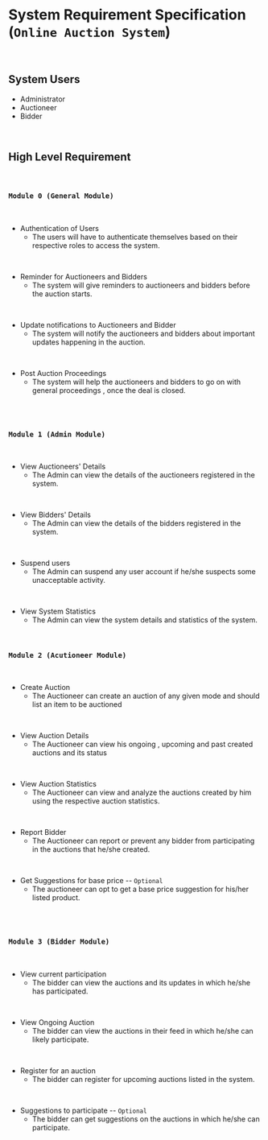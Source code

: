 # System Requirement Specification (`Online Auction System`)
<br />

## <b>System Users</b>

- Administrator
- Auctioneer
- Bidder

<br />

## <b>High Level Requirement</b>
<br/>

### `Module 0 (General Module)`
<br/>

- Authentication of Users
    - The users will have to authenticate themselves based on their respective roles to access the system.

<br/>

- Reminder for Auctioneers and Bidders
    - The system will give reminders to auctioneers and bidders before the auction starts.

<br />

- Update notifications to Auctioneers and Bidder
    - The system will notify the auctioneers and bidders about important updates happening in the auction.

<br/>

- Post Auction Proceedings
    - The system will help the auctioneers and bidders to go on with general proceedings , once the deal is closed.
<br/>
<br/>

### `Module 1 (Admin Module)`
<br />

- View Auctioneers' Details
    - The Admin can view the details of the auctioneers registered in the system.

<br />

- View Bidders' Details
    - The Admin can view the details of the bidders registered in the system.

<br />

- Suspend users
    - The Admin can suspend any user account if he/she suspects some unacceptable activity.

<br />

- View System Statistics
    - The Admin can view the system details and statistics of the system.

<br/>

### `Module 2 (Acutioneer Module)`
<br/>

- Create Auction
    - The Auctioneer can create an auction of any given mode and should list an item to be auctioned

<br />

- View Auction Details
    - The Auctioneer can view his ongoing , upcoming and past created auctions and its status

<br />

- View Auction Statistics
    - The Auctioneer can view and analyze the auctions created by him using the respective auction statistics.

<br />

- Report Bidder
    - The Auctioneer can report or prevent any bidder from participating in the auctions that he/she created.

<br />

- Get Suggestions for base price  -- `Optional`
    - The auctioneer can opt to get a base price suggestion for his/her listed product.
<br />


<br/>

### `Module 3 (Bidder Module)`

<br />

- View current participation
    - The bidder can view the auctions and its updates in which he/she has participated.

<br />

- View Ongoing Auction
    - The bidder can view the auctions in their feed in which he/she can likely participate.

<br />

- Register for an auction
    - The bidder can register for upcoming auctions listed in the system.

<br />

- Suggestions to participate -- `Optional`
    - The bidder can get suggestions on the auctions in which he/she can participate.



<br/>